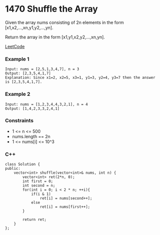 # 1470 Shuffle the Array

Given the array nums consisting of 2n elements in the form [x1,x2,...,xn,y1,y2,...,yn].

Return the array in the form [x1,y1,x2,y2,...,xn,yn].

[LeetCode](https://leetcode.cn/problems/make-two-arrays-equal-by-reversing-subarrays/description/)

### Example 1

```
Input: nums = [2,5,1,3,4,7], n = 3
Output: [2,3,5,4,1,7] 
Explanation: Since x1=2, x2=5, x3=1, y1=3, y2=4, y3=7 then the answer is [2,3,5,4,1,7].
```

### Example 2

```
Input: nums = [1,2,3,4,4,3,2,1], n = 4
Output: [1,4,2,3,3,2,4,1]
```
 

### Constraints

* 1 <= n <= 500
* nums.length == 2n
* 1 <= nums[i] <= 10^3

### C++ 

```
class Solution {
public:
    vector<int> shuffle(vector<int>& nums, int n) {
        vector<int> ret(2*n, 0);
        int first = 0;
        int second = n;
        for(int i = 0; i < 2 * n; ++i){
            if(i & 1)
                ret[i] = nums[second++];
            else
                ret[i] = nums[first++];
        }

        return ret;
    }
};
```